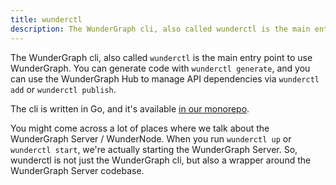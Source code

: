 ```yaml
---
title: wunderctl
description: The WunderGraph cli, also called wunderctl is the main entry point to use WunderGraph.
---
```


The WunderGraph cli, also called `wunderctl` is the main entry point to use WunderGraph.
You can generate code with `wunderctl generate`,
and you can use the WunderGraph Hub to manage API dependencies via `wunderctl add` or `wunderctl publish`.

The cli is written in Go, and it's available [in our monorepo](https://github.com/wundergraph/wundergraph).

You might come across a lot of places where we talk about the WunderGraph Server / WunderNode.
When you run `wunderctl up` or `wunderctl start`,
we're actually starting the WunderGraph Server.
So, wunderctl is not just the WunderGraph cli,
but also a wrapper around the WunderGraph Server codebase.
